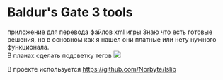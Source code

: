 # Baldur's Gate 3 tools
приложение для перевода файлов xml игры
Знаю что есть готовые решения, но в основном как я нашел они платные или нету нужного функционала. 
<br>В планах сделать подсветку тегов 
<img src="https://cdn.discordapp.com/attachments/1125796988479361054/1145229861259063346/BG3_Translation_Tools_GxtFe4tR0V.png"/>


В проекте используется https://github.com/Norbyte/lslib
